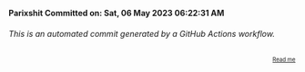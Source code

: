 **Parixshit Committed on: Sat, 06 May 2023 06:22:31 AM** <!-- 882758b6-3744-4b16-8209-8cb44034103e -->

###### This is an automated commit generated by a GitHub Actions workflow.

<div align="right"><sub><sup><a href="https://github.com/Parixshit/AutoCommit.git">Read me</a></sup></sub></div>
